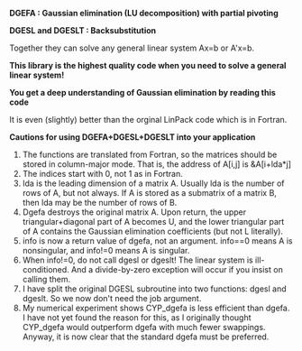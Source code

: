 **DGEFA : Gaussian elimination (LU decomposition) with partial pivoting**

**DGESL and DGESLT : Backsubstitution**

Together they can solve any general linear system Ax=b or A'x=b.


**This library is the highest quality code when you need to solve a general linear system!**

**You get a deep understanding of Gaussian elimination by reading this code**

It is even (slightly) better than the orginal LinPack code which is in Fortran.

**Cautions for using DGEFA+DGESL+DGESLT into your application**
1) The functions are translated from Fortran, so the matrices should be stored in column-major mode. That is, the address of A[i,j] is &A[i+lda*j]
2) The indices start with 0, not 1 as in Fortran.
3) lda is the leading dimension of a matrix A. Usually lda is the number of rows of A, but not always. If A is stored as a submatrix of a matrix B, then lda may be the number of rows of B.
4) Dgefa destroys the original matrix A. Upon return, the upper triangular+diagonal part of A becomes U, and the lower triangular part of A contains the Gaussian elimination coefficients (but not L literally).
5) info is now a return value of dgefa, not an argument. info==0 means A is nonsingular, and info!=0 means A is singular.
6) When info!=0, do not call dgesl or dgeslt! The linear system is ill-conditioned. And a divide-by-zero exception will occur if you insist on calling them.
7) I have split the original DGESL subroutine into two functions: dgesl and dgeslt. So we now don't need the job argument.
8) My numerical experiment shows CYP_dgefa is less efficient than dgefa. I have not yet found the reason for this, as I originally thought CYP_dgefa would outperform dgefa with much fewer swappings. Anyway, it is now clear that the standard dgefa must be preferred.

